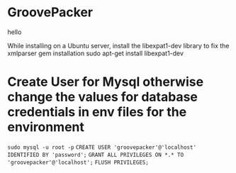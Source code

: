 GroovePacker
============
hello

While installing on a Ubuntu server, install the libexpat1-dev library to fix the xmlparser gem installation
sudo apt-get install libexpat1-dev

# Create User for Mysql otherwise change the values for database credentials in env files for the environment
`sudo mysql -u root -p`
`CREATE USER 'groovepacker'@'localhost' IDENTIFIED BY 'password';`
`GRANT ALL PRIVILEGES ON *.* TO 'groovepacker'@'localhost';`
`FLUSH PRIVILEGES;`
